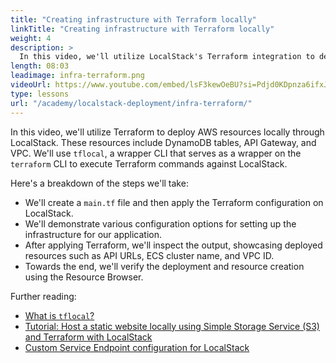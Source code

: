 ```yaml
---
title: "Creating infrastructure with Terraform locally"
linkTitle: "Creating infrastructure with Terraform locally"
weight: 4
description: >
  In this video, we'll utilize LocalStack's Terraform integration to deploy and configure local AWS resources on LocalStack. We'll use tflocal, a wrapper CLI that enables you to run Terraform commands against LocalStack. Alternatively you can use terraform CLI directly with minor modifications to the Terraform configuration, a topic we'll cover later in the video.
length: 08:03
leadimage: infra-terraform.png
videoUrl: https://www.youtube.com/embed/lsF3kewOeBU?si=Pdjd0KDpnza6ifxJ
type: lessons
url: "/academy/localstack-deployment/infra-terraform/"
---
```


In this video, we'll utilize Terraform to deploy AWS resources locally through LocalStack. These resources include DynamoDB tables, API Gateway, and VPC. We'll use `tflocal`, a wrapper CLI that serves as a wrapper on the `terraform` CLI to execute Terraform commands against LocalStack.

Here's a breakdown of the steps we'll take:

-   We'll create a `main.tf` file and then apply the Terraform configuration on LocalStack.
-   We'll demonstrate various configuration options for setting up the infrastructure for our application.
-   After applying Terraform, we'll inspect the output, showcasing deployed resources such as API URLs, ECS cluster name, and VPC ID.
-   Towards the end, we'll verify the deployment and resource creation using the Resource Browser.

Further reading:

- [What is `tflocal`?](https://docs.localstack.cloud/user-guide/integrations/terraform/#tflocal-wrapper-script)
- [Tutorial: Host a static website locally using Simple Storage Service (S3) and Terraform with LocalStack](https://docs.localstack.cloud/tutorials/s3-static-website-terraform/)
- [Custom Service Endpoint configuration for LocalStack](https://registry.terraform.io/providers/hashicorp/aws/latest/docs/guides/custom-service-endpoints#localstack)
